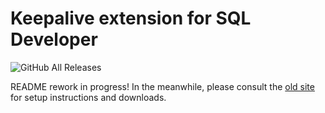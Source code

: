 # Keepalive extension for SQL Developer #

![GitHub All Releases](https://img.shields.io/github/downloads/scristalli/sql-developer-keepalive/total)

README rework in progress!
In the meanwhile, please consult the [old site](http://scristalli.github.io) for setup instructions and downloads.
